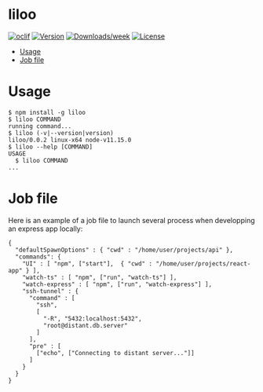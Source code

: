 liloo
=====



[![oclif](https://img.shields.io/badge/cli-oclif-brightgreen.svg)](https://oclif.io)
[![Version](https://img.shields.io/npm/v/liloo.svg)](https://npmjs.org/package/liloo)
[![Downloads/week](https://img.shields.io/npm/dw/liloo.svg)](https://npmjs.org/package/liloo)
[![License](https://img.shields.io/npm/l/liloo.svg)](https://github.com/guipas/liloo/blob/master/package.json)

<!-- toc -->
* [Usage](#usage)
* [Job file](#job-file)
<!-- tocstop -->
# Usage
<!-- usage -->
```sh-session
$ npm install -g liloo
$ liloo COMMAND
running command...
$ liloo (-v|--version|version)
liloo/0.0.2 linux-x64 node-v11.15.0
$ liloo --help [COMMAND]
USAGE
  $ liloo COMMAND
...
```
<!-- usagestop -->
# Job file
Here is an example of a job file to launch several process when developping an express app locally: 
```
{
  "defaultSpawnOptions" : { "cwd" : "/home/user/projects/api" },
  "commands": {
    "UI" : [ "npm", ["start"],  { "cwd" : "/home/user/projects/react-app" } ],
    "watch-ts" : [ "npm", ["run", "watch-ts"] ],
    "watch-express" : [ "npm", ["run", "watch-express"] ],
    "ssh-tunnel" : {
      "command" : [ 
        "ssh", 
        [ 
          "-R", "5432:localhost:5432", 
          "root@distant.db.server" 
        ] 
      ],
      "pre" : [
        ["echo", ["Connecting to distant server..."]]
      ]
    }
  }
}
```
